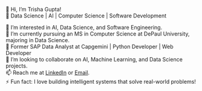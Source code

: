 👋 Hi, I’m Trisha Gupta!  
🚀 Data Science | AI | Computer Science | Software Development  

👀 I’m interested in AI, Data Science, and Software Engineering.  
🌱 I’m currently pursuing an MS in Computer Science at DePaul University, majoring in Data Science.  
💼 Former SAP Data Analyst at Capgemini | Python Developer | Web Developer  
💞️ I’m looking to collaborate on AI, Machine Learning, and Data Science projects.  
📫 Reach me at [LinkedIn](https://www.linkedin.com/in/trishaagupta) or [Email](mailto:your.email@example.com).  
⚡ Fun fact: I love building intelligent systems that solve real-world problems!  
